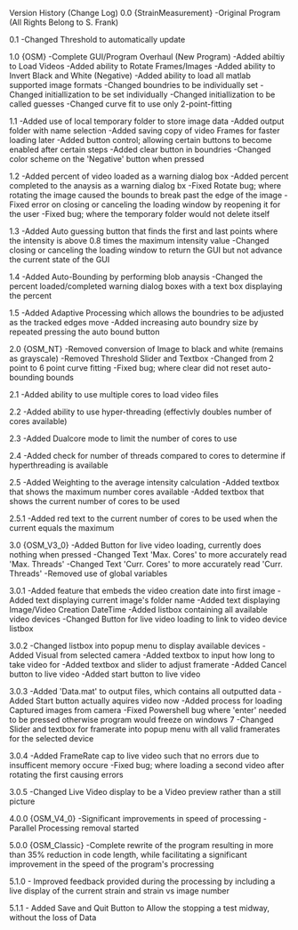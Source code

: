 Version History (Change Log)
0.0 {StrainMeasurement}
    -Original Program (All Rights Belong to S. Frank)
    
0.1
    -Changed Threshold to automatically update
    
1.0 {OSM}
    -Complete GUI/Program Overhaul (New Program)
    -Added abiltiy to Load Videos
    -Added ability to Rotate Frames/Images
    -Added ability to Invert Black and White (Negative)
    -Added ability to load all matlab supported image formats
    -Changed boundries to be individually set
    -Changed initiallization to be set individually
    -Changed initiallization to be called guesses
    -Changed curve fit to use only 2-point-fitting
    
1.1
    -Added use of local temporary folder to store image data
    -Added output folder with name selection
    -Added saving copy of video Frames for faster loading later
    -Added button control; allowing certain buttons to become enabled after certain steps
    -Added clear button in boundries
    -Changed color scheme on the 'Negative' button when pressed

1.2
    -Added percent of video loaded as a warning dialog box
    -Added percent completed to the anaysis as a warning dialog bx
    -Fixed Rotate bug; where rotating the image caused the bounds to break past the edge of the image
    -Fixed error on closing or canceling the loading window by reopening it for the user
    -Fixed bug; where the temporary folder would not delete itself
    
1.3
    -Added Auto guessing button that finds the first and last points where the intensity is above 0.8 times the maximum intensity value
    -Changed closing or canceling the loading window to return the GUI but not advance the current state of the GUI
    
1.4
    -Added Auto-Bounding by performing blob anaysis
    -Changed the percent loaded/completed warning dialog boxes with a text box displaying the percent

1.5
    -Added Adaptive Processing which allows the boundries to be adjusted as the tracked edges move
    -Added increasing auto boundry size by repeated pressing the auto bound button
    
2.0 {OSM_NT}
    -Removed conversion of Image to black and white (remains as grayscale)
    -Removed Threshold Slider and Textbox 
    -Changed from 2 point to 6 point curve fitting
    -Fixed bug; where clear did not reset auto-bounding bounds

2.1
    -Added ability to use multiple cores to load video files
    
2.2
    -Added ability to use hyper-threading (effectivly doubles number of cores available)

2.3
    -Added Dualcore mode to limit the number of cores to use

2.4
    -Added check for number of threads compared to cores to determine if hyperthreading is available

2.5
    -Added Weighting to the average intensity calculation
    -Added textbox that shows the maximum number cores available
    -Added textbox that shows the current number of cores to be used
    
2.5.1
    -Added red text to the current number of cores to be used when the current equals the maximum

3.0 {OSM_V3_0}
    -Added Button for live video loading, currently does nothing when pressed
    -Changed Text 'Max. Cores' to more accurately read 'Max. Threads'
    -Changed Text 'Curr. Cores' to more accurately read 'Curr. Threads'
    -Removed use of global variables

3.0.1
    -Added feature that embeds the video creation date into first image
    -Added text displaying current image's folder name
    -Added text displaying Image/Video Creation DateTime
    -Added listbox containing all available video devices
    -Changed Button for live video loading to link to video device listbox
    
3.0.2
    -Changed listbox into popup menu to display available devices
    -Added Visual from selected camera
    -Added textbox to input how long to take video for
    -Added textbox and slider to adjust framerate
    -Added Cancel button to live video
    -Added start button to live video

3.0.3
    -Added 'Data.mat' to output files, which contains all outputted data
    -Added Start button actually aquires video now
    -Added process for loading Captured images from camera
    -Fixed Powershell bug where 'enter' needed to be pressed otherwise program would freeze on windows 7
    -Changed Slider and textbox for framerate into popup menu with all valid framerates for the selected device
    
3.0.4
    -Added FrameRate cap to live video such that no errors due to insufficent memory occure
    -Fixed bug; where loading a second video after rotating the first causing errors
    
3.0.5
    -Changed Live Video display to be a Video preview rather than a still picture

4.0.0 {OSM_V4_0}
    -Significant improvements in speed of processing
    -Parallel Processing removal started
    
5.0.0 {OSM_Classic}
    -Complete rewrite of the program resulting in more than 35% reduction in code length, while facilitating a significant improvement in the speed of the program's procressing
    
5.1.0
    - Improved feedback provided during the processing by including a live display of the current strain and strain vs image number
    
5.1.1
    - Added Save and Quit Button to Allow the stopping a test midway, without the loss of Data
    